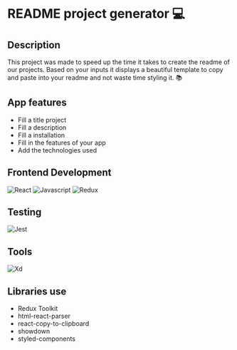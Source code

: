 # README project generator 💻
## Description 
This project was made to speed up the time it takes to create the readme of our projects. Based on your inputs it displays a beautiful template to copy and paste into your readme and not waste time styling it. 📚
 
## App features 
- Fill a title project
- Fill a description
- Fill a installation 
- Fill in the features of your app
- Add the technologies used 
## Frontend Development 
 ![React](https://img.shields.io/badge/react-9558B2.svg?style=for-the-badge&logo=react) ![Javascript](https://img.shields.io/badge/javascript-9558B2.svg?style=for-the-badge&logo=javascript) ![Redux](https://img.shields.io/badge/redux-9558B2.svg?style=for-the-badge&logo=redux) 
 
## Testing 
 ![Jest](https://img.shields.io/badge/jest-9558B2.svg?style=for-the-badge&logo=jest) 
## Tools 
 ![Xd](https://img.shields.io/badge/xd-9558B2.svg?style=for-the-badge&logo=xd)
## Libraries use
- Redux Toolkit
- html-react-parser
- react-copy-to-clipboard
- showdown
- styled-components
